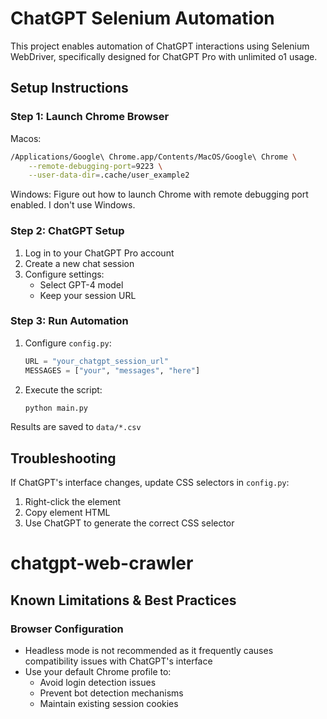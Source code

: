 # ChatGPT Selenium Automation

This project enables automation of ChatGPT interactions using Selenium WebDriver, specifically designed for ChatGPT Pro with unlimited o1 usage.

## Setup Instructions

### Step 1: Launch Chrome Browser
Macos:
```bash
/Applications/Google\ Chrome.app/Contents/MacOS/Google\ Chrome \
    --remote-debugging-port=9223 \
    --user-data-dir=.cache/user_example2
```
Windows:
Figure out how to launch Chrome with remote debugging port enabled. I don't use Windows.

### Step 2: ChatGPT Setup
1. Log in to your ChatGPT Pro account
2. Create a new chat session
3. Configure settings:
   - Select GPT-4 model
   - Keep your session URL

### Step 3: Run Automation
1. Configure `config.py`:
   ```python
   URL = "your_chatgpt_session_url"
   MESSAGES = ["your", "messages", "here"]
   ```

2. Execute the script:
   ```bash
   python main.py
   ```

Results are saved to `data/*.csv`

## Troubleshooting

If ChatGPT's interface changes, update CSS selectors in `config.py`:
1. Right-click the element
2. Copy element HTML
3. Use ChatGPT to generate the correct CSS selector
# chatgpt-web-crawler


## Known Limitations & Best Practices

### Browser Configuration
- Headless mode is not recommended as it frequently causes compatibility issues with ChatGPT's interface
- Use your default Chrome profile to:
   - Avoid login detection issues
   - Prevent bot detection mechanisms
   - Maintain existing session cookies
